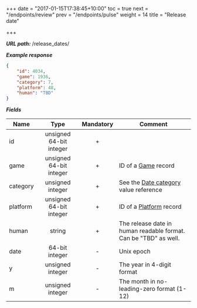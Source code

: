 +++
date = "2017-01-15T17:38:45+10:00"
toc = true
next = "/endpoints/review"
prev = "/endpoints/pulse"
weight = 14
title = "Release date"

+++

***URL path:*** /release_dates/

***Example response***

```json
{
    "id": 4034,
    "game": 1936,
    "category": 7,
    "platform": 48,
    "human": "TBD"
}
```

***Fields***

| Name     | Type                    | Mandatory | Comment |
| -------- |:-----------------------:|:---------:| ------- |
| id       | unsigned 64-bit integer |     +     ||
| game     | unsigned 64-bit integer |     +     | ID of a [Game](../game) record |
| category | unsigned integer        |     +     | See the [Date category](../../enum-fields/date-category) value reference |
| platform | unsigned 64-bit integer |     +     | ID of a [Platform](../platform) record |
| human    | string                  |     +     | The release date in human readable format. Can be "TBD" as well. |
| date     | 64-bit integer          |     -     | Unix epoch |
| y        | unsigned integer        |     -     | The year in 4-digit format |
| m        | unsigned integer        |     -     | The month in no-leading-zero format (1-12) |
